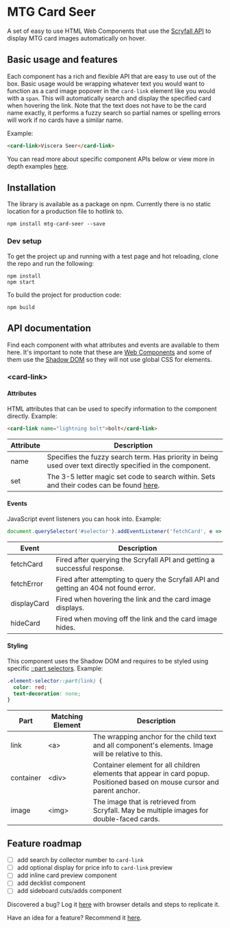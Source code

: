 # MTG Card Seer

A set of easy to use HTML Web Components that use the [Scryfall API](https://scryfall.com/) to display MTG card images automatically on hover.

## Basic usage and features

Each component has a rich and flexible API that are easy to use out of the box. Basic usage would be wrapping whatever text you would want to function as a card image popover in the `card-link` element like you would with a `span`. This will automatically search and display the specified card when hovering the link. Note that the text does not have to be the card name exactly, it performs a fuzzy search so partial names or spelling errors will work if no cards have a similar name.

Example:
```html
<card-link>Viscera Seer</card-link>
```

You can read more about specific component APIs below or view more in depth examples [here](example/index.html).

## Installation

The library is available as a package on npm. Currently there is no static location for a production file to hotlink to.

```
npm install mtg-card-seer --save
```

### Dev setup

To get the project up and running with a test page and hot reloading, clone the repo and run the following:

```
npm install
npm start
```

To build the project for production code:

```
npm build
```

## API documentation

Find each component with what attributes and events are available to them here. It's important to note that these are [Web Components](https://developer.mozilla.org/en-US/docs/Web/Web_Components) and some of them use the [Shadow DOM](https://developer.mozilla.org/en-US/docs/Web/Web_Components/Using_shadow_DOM) so they will not use global CSS for elements.

### \<card-link\>

#### Attributes

HTML attributes that can be used to specify information to the component directly. Example:
```html
<card-link name="lightning bolt">bolt</card-link>
```

| Attribute | Description |
|---|---|
| name | Specifies the fuzzy search term. Has priority in being used over text directly specified in the component. |
| set | The 3-5 letter magic set code to search within. Sets and their codes can be found [here](https://scryfall.com/sets). |

#### Events

JavaScript event listeners you can hook into. Example:
```js
document.querySelector('#selector').addEventListener('fetchCard', e => console.log('fetched card', e));
```

| Event | Description |
|---|---|
| fetchCard | Fired after querying the Scryfall API and getting a successful response. |
| fetchError | Fired after attempting to query the Scryfall API and getting an 404 not found error. |
| displayCard | Fired when hovering the link and the card image displays. |
| hideCard | Fired when moving off the link and the card image hides. |

#### Styling

This component uses the Shadow DOM and requires to be styled using specific [::part selectors](https://developer.mozilla.org/en-US/docs/Web/CSS/::part). Example:
```css
.element-selector::part(link) {
  color: red;
  text-decoration: none;
}
```

| Part | Matching Element | Description |
|---|---|---|
| link | \<a\> | The wrapping anchor for the child text and all component's elements. Image will be relative to this. |
| container | \<div\> | Container element for all children elements that appear in card popup. Positioned based on mouse cursor and parent anchor. |
| image | \<img\> | The image that is retrieved from Scryfall. May be multiple images for double-faced cards. |

## Feature roadmap

- [ ] add search by collector number to `card-link`
- [ ] add optional display for price info to `card-link` preview
- [ ] add inline card preview component
- [ ] add decklist component
- [ ] add sideboard cuts/adds component

Discovered a bug? Log it [here](https://github.com/im-sticky/mtg-card-seer/issues) with browser details and steps to replicate it.

Have an idea for a feature? Recommend it [here](https://github.com/im-sticky/mtg-card-seer/issues).